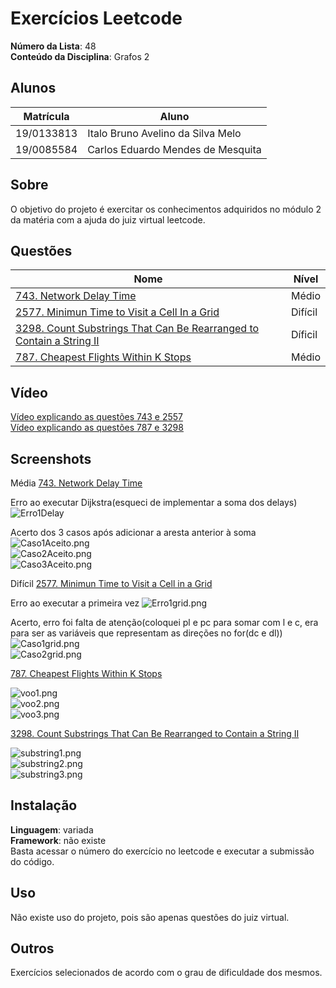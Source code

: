 
# Exercícios Leetcode

**Número da Lista**: 48<br>
**Conteúdo da Disciplina**: Grafos 2<br>

## Alunos
|Matrícula | Aluno |
| -- | -- |
| 19/0133813 |  Italo Bruno Avelino da Silva Melo |
| 19/0085584 |  Carlos Eduardo Mendes de Mesquita |

## Sobre 
O objetivo do projeto é exercitar os conhecimentos adquiridos no módulo 2 da matéria com a ajuda do juiz virtual leetcode. 

## Questões

|       Nome               |   Nível |
|--------------------------|---------|
| [743. Network Delay Time](https://leetcode.com/problems/network-delay-time/description/)                     |  Médio       |
| [2577. Minimun Time to Visit a Cell In a Grid](https://leetcode.com/problems/minimum-time-to-visit-a-cell-in-a-grid/description/?envType=daily-question&envId=2024-11-29)                        |  Difícil       |
|[3298. Count Substrings That Can Be Rearranged to Contain a String II](https://leetcode.com/problems/count-substrings-that-can-be-rearranged-to-contain-a-string-ii/)|    Díficil     |
|[787. Cheapest Flights Within K Stops](https://leetcode.com/problems/cheapest-flights-within-k-stops/)|    Médio     |

## Vídeo

[Vídeo explicando as questões 743 e 2557](https://youtu.be/qlFEnDPseCY) </br>
[Vídeo explicando as questões 787 e 3298](https://youtu.be/troReuQcff0) </br>

## Screenshots

Média [743. Network Delay Time](https://leetcode.com/problems/network-delay-time/description/) </br>

Erro ao executar Dijkstra(esqueci de implementar a soma dos delays)
![Erro1Delay](/assets/Erro1Delay.png)</br>

Acerto dos 3 casos após adicionar a aresta anterior à soma 
![Caso1Aceito.png](/assets/Caso1Aceito.png)</br>
![Caso2Aceito.png](/assets/Caso2Aceito.png)</br>
![Caso3Aceito.png](/assets/Caso3Aceito.png)</br>

Difícil [2577. Minimun Time to Visit a Cell in a Grid](https://leetcode.com/problems/minimum-time-to-visit-a-cell-in-a-grid/description/?envType=daily-question&envId=2024-11-29) </br>

Erro ao executar a primeira vez
![Erro1grid.png](/assets/Erro1grid.png)</br>

Acerto, erro foi falta de atenção(coloquei pl e pc para somar com l e c, era para ser as variáveis que representam as direções no for(dc e dl))
![Caso1grid.png](/assets/Caso1grid.png)</br>
![Caso2grid.png](/assets/Caso2grid.png)</br>

[787. Cheapest Flights Within K Stops](https://leetcode.com/problems/cheapest-flights-within-k-stops/)

![voo1.png](/assets/voo1.png)</br>
![voo2.png](/assets/voo2.png)</br>
![voo3.png](/assets/voo3.png)</br>

[3298. Count Substrings That Can Be Rearranged to Contain a String II](https://leetcode.com/problems/count-substrings-that-can-be-rearranged-to-contain-a-string-ii/)

![substring1.png](/assets/substring1.png)</br>
![substring2.png](/assets/substring2.png)</br>
![substring3.png](/assets/substring3.png)</br>

## Instalação 
**Linguagem**: variada<br>
**Framework**: não existe<br>
Basta acessar o número do exercício no leetcode e executar a submissão do código.

## Uso 
Não existe uso do projeto, pois são apenas questões do juiz virtual.

## Outros 
Exercícios selecionados de acordo com o grau de dificuldade dos mesmos.




